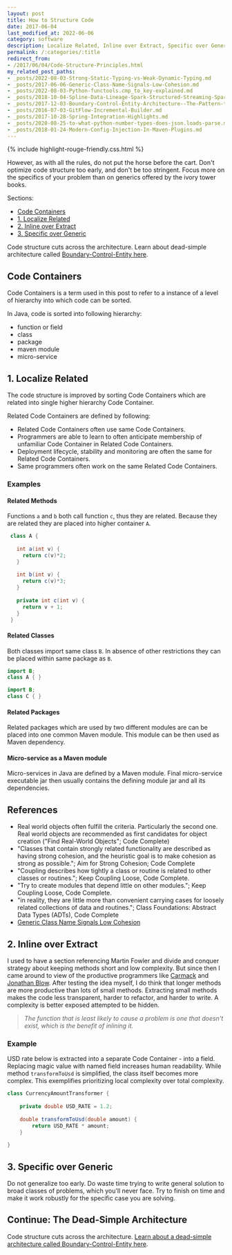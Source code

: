 ```yaml
---
layout: post
title: How to Structure Code
date: 2017-06-04
last_modified_at: 2022-06-06
category: software
description: Localize Related, Inline over Extract, Specific over Generic. My view partially based on Carmack, Jonathan Blow, and Adam Bien's posts.
permalink: /:categories/:title
redirect_from:
- /2017/06/04/Code-Structure-Principles.html
my_related_post_paths:
- _posts/2022-08-03-Strong-Static-Typing-vs-Weak-Dynamic-Typing.md
- _posts/2017-06-06-Generic-Class-Name-Signals-Low-Cohesion.md
- _posts/2022-08-03-Python-functools.cmp_to_key-explained.md
- _posts/2018-10-04-Spline-Data-Lineage-Spark-Structured-Streaming-Spark-AI-Summit-2018.md
- _posts/2017-12-03-Boundary-Control-Entity-Architecture--The-Pattern-to-Structure-Your-Classes.md
- _posts/2016-07-03-GitFlow-Incremental-Builder.md
- _posts/2017-10-28-Spring-Integration-Highlights.md
- _posts/2020-08-25-to-what-python-number-types-does-json.loads-parse.md
- _posts/2018-01-24-Modern-Config-Injection-In-Maven-Plugins.md
---
```




{% include highlight-rouge-friendly.css.html %}

However, as with all the rules, do not put the horse before the cart.
Don't optimize code structure too early, and don't be too stringent.
Focus more on the specifics of your problem than on generics offered by the ivory tower books.

Sections:
- [Code Containers](#code-containers)
- [1. Localize Related](#1-localize-related)
- [2. Inline over Extract](#2-inline-over-extract)
- [3. Specific over Generic](#3-specific-over-generic)

Code structure cuts across the architecture. Learn about dead-simple architecture called [Boundary-Control-Entity here](/software/Boundary-Control-Entity-Architecture-The-Pattern-to-Structure-Your-Classes).

## Code Containers
Code Containers is a term used in this post to refer to a instance of a level of hierarchy into which code can be sorted.

In Java, code is sorted into following hierarchy:
- function or field
- class
- package
- maven module
- micro-service


## 1. Localize Related

The code structure is improved by sorting Code Containers which are related into single higher hierarchy Code Container.


Related Code Containers are defined by following:
- Related Code Containers often use same Code Containers.
- Programmers are able to learn to often anticipate membership of unfamiliar Code Container in Related Code Containers.
- Deployment lifecycle, stability and monitoring are often the same for Related Code Containers.
- Same programmers often work on the same Related Code Containers.

### Examples

#### Related Methods
Functions ```a``` and ```b``` both call function ```c```, thus they are related. Because they are related they are placed into higher container ```A```.

```java
 class A {
   
   int a(int v) {
     return c(v)*2;
   }
   
   int b(int v) {
     return c(v)*3;
   }
   
   private int c(int v) {
     return v + 1;
   }
 }
```

#### Related Classes

Both classes import same class ```B```. In absence of other restrictions they can be placed within same package as ```B```. 
```java
import B;
class A { }
```

```java
import B;
class C { }

```

#### Related Packages
Related packages which are used by two different modules are can be placed into one common Maven module. This module can be then used as Maven dependency. 

#### Micro-service as a Maven module
Micro-services in Java are defined by a Maven module. Final micro-service executable jar then usually contains the defining module jar and all its dependencies.
 
## References
- Real world objects often fulfill the criteria. Particularly the second one. Real world objects are recommended as first candidates for object creation ("Find Real-World Objects"; Code Complete)
- "Classes that contain strongly related functionality are described as having strong cohesion, and the heuristic goal is to make cohesion as strong as possible."; Aim for Strong Cohesion; Code Complete
- "Coupling describes how tightly a class or routine is related to other classes or routines."; Keep Coupling Loose, Code Complete.
- "Try to create modules that depend little on other modules."; Keep Coupling Loose, Code Complete.
- "in reality, they are little more than convenient carrying cases for loosely related collections of data and routines."; Class Foundations: Abstract Data Types (ADTs), Code Complete
- [Generic Class Name Signals Low Cohesion](https://vackosar.github.io/2017/06/06/Generic-Class-Name-Signals-Low-Cohesion.html)

## 2. Inline over Extract

I used to have a section referencing Martin Fowler and divide and conquer strategy about keeping methods short and low complexity.
But since then I came around to view of the productive programmers like [Carmack](http://number-none.com/blow/john_carmack_on_inlined_code.html) and [Jonathan Blow](https://youtu.be/JjDsP5n2kSM). 
After testing the idea myself, I do think that longer methods are more productive than lots of small methods.
Extracting small methods makes the code less transparent, harder to refactor, and harder to write.
A complexity is better exposed attempted to be hidden.

<blockquote class="blockquote" style="font-style: italic">
The function that is least likely to cause a problem is one that doesn't exist, which is the benefit of inlining it.
</blockquote>

### Example
USD rate below is extracted into a separate Code Container - into a field. Replacing magic value with named field increases human readability.
While method ```transformToUsd``` is simplified, the class itself becomes more complex. This exemplifies prioritizing local complexity over total complexity. 
```java
class CurrencyAmountTransformer {
    
    private double USD_RATE = 1.2;
    
    double transformToUsd(double amount) {
        return USD_RATE * amount;
    }
    
}
```

## 3. Specific over Generic
Do not generalize too early.
Do waste time trying to write general solution to broad classes of problems, which you'll never face.
Try to finish on time and make it work robustly for the specific case you are solving.


## Continue: The Dead-Simple Architecture
Code structure cuts across the architecture. [Learn about a dead-simple architecture called Boundary-Control-Entity here](/software/Boundary-Control-Entity-Architecture-The-Pattern-to-Structure-Your-Classes).
